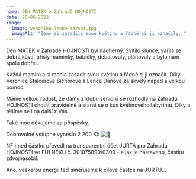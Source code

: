 ```yaml
---
name: DEN MATEK v Zahradě HOJNOSTI
date: 26-06-2022
image:
  image: venonika-lenka-sázení.jpg
  imageAlt: "Ženy si zasadily svou květinu a řádně si ji označily. "
---
```

Den MATEK v Zahradě HOJNOSTI byl nádherný. Svítilo slunce, vařila se dobrá káva, přišly maminky, babičky, debatovaly, plánovaly a bylo nám spolu dobře..

Každá maminka si mohla zasadit svou květinu a řádně si ji označit. Díky Veronice Štalcerové Šichorové a Lence Daňové za skvělý nápad a velkou pomoc.

Máme velkou radost, že dámy z klubu seniorů se rozhodly na Zahradu HOJNOSTI chodit pravidelně a starat se o kus květinového labyrintu. Díky a těšíme se i na další z Vás.

Také moc děkujeme za příspěvky.

Dobrovolné vstupné vyneslo 2 200 Kč ![💛](https://static.xx.fbcdn.net/images/emoji.php/v9/t6e/1.5/16/1f49b.png)

NF hned částku převedl na transparentní účet JURTA pro Zahradu HOJNOSTI ve FULNEKU č. 301075890/0300 - a jak je nastaveno, částku zdvojnásobil.

Ano, veškerou energii teď směřujeme k cílové částce na JURTU...